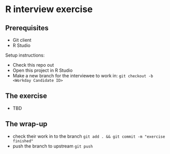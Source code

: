 # R interview exercise

## Prerequisites

* Git client
* R Studio

Setup instructions:

* Check this repo out
* Open this project in R Studio
* Make a new branch for the interviewee to work in: `git checkout -b <Workday Candidate ID>`

## The exercise

* TBD

## The wrap-up

* check their work in to the branch `git add . && git commit -m "exercise finished"`
* push the branch to upstream `git push`
